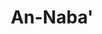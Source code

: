 ---
title: "An-Naba'"
arabic: "النبأ"
no: 78
arabic_no: ٧٨
ayah: 40
prev: al-mursalat
next: an-naziat
---